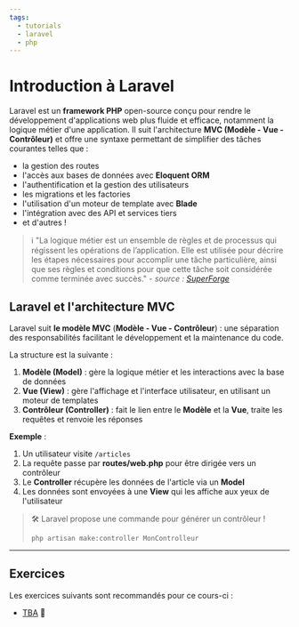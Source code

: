 ```yaml
---
tags:
  - tutorials
  - laravel
  - php
---
```


# Introduction à Laravel

Laravel est un **framework PHP** open-source conçu pour rendre le développement d'applications web plus fluide et efficace, notamment la logique métier d'une application. Il suit l'architecture **MVC (Modèle - Vue - Contrôleur)** et offre une syntaxe permettant de simplifier des tâches courantes telles que :

- la gestion des routes
- l'accès aux bases de données avec **Eloquent ORM**
- l'authentification et la gestion des utilisateurs
- les migrations et les factories
- l'utilisation d'un moteur de template avec **Blade**
- l'intégration avec des API et services tiers
- et d'autres !

> ℹ️ "La logique métier est un ensemble de règles et de processus qui régissent les opérations de l’application. Elle est utilisée pour décrire les étapes nécessaires pour accomplir une tâche particulière, ainsi que ses règles et conditions pour que cette tâche soit considérée comme terminée avec succès." - _source : [SuperForge](https://www.superforge.io/articles/logique-metier-application)_

## Laravel et l'architecture MVC

Laravel suit **le modèle MVC** (**Modèle - Vue - Contrôleur**) : une séparation des responsabilités facilitant le développement et la maintenance du code.

La structure est la suivante :

1. **Modèle (Model)** : gère la logique métier et les interactions avec la base de données
2. **Vue (View)** : gère l'affichage et l'interface utilisateur, en utilisant un moteur de templates
3. **Contrôleur (Controller)** : fait le lien entre le **Modèle** et la **Vue**, traite les requêtes et renvoie les réponses

**Exemple** :

1. Un utilisateur visite `/articles`
2. La requête passe par **routes/web.php** pour être dirigée vers un contrôleur
3. Le **Controller** récupère les données de l'article via un **Model**
4. Les données sont envoyées à une **View** qui les affiche aux yeux de l'utilisateur

> 🛠️ Laravel propose une commande pour générer un contrôleur !
>
> ```shell
> php artisan make:controller MonControlleur
> ```

---

## Exercices

Les exercices suivants sont recommandés pour ce cours-ci :

- [TBA](#) 🚧
